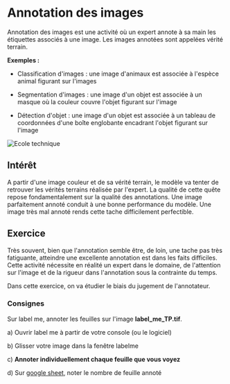 # Annotation des images

Annotation des images est une activité où un expert annote à sa main les étiquettes associés à une image. Les images annotées sont appelées vérité terrain.

**Exemples :**

- Classification d'images : une image d'animaux est associée à l'espèce animal figurant sur l'images

- Segmentation d'images : une image d'un objet est associée à un masque où la couleur couvre l'objet figurant sur l'image

- Détection d'objet : une image d'un objet est associée à un tableau de coordonnées d'une boîte englobante encadrant l'objet figurant sur l'image

![Ecole technique](https://github.com/user-attachments/assets/3e0729ad-a032-4b3b-bf44-0dc333fd61a5)

## Intérêt

A partir d'une image couleur et de sa vérité terrain, le modèle va tenter de retrouver les vérités terrains réalisée par l'expert. La qualité de cette quête repose fondamentalement sur la qualité des annotations. Une image parfaitement annoté conduit à une bonne performance du modèle. Une image très mal annoté rends cette tache difficilement perfectible.

## Exercice

Très souvent, bien que l'annotation semble être, de loin, une tache pas très fatiguante, atteindre une excellente annotation est dans les faits difficiles. Cette activité nécessite en réalité un expert dans le domaine, de l'attention sur l'image et de la rigueur dans l'annotation sous la contrainte du temps.

Dans cette exercice, on va étudier le biais du jugement de l'annotateur. 

### Consignes

Sur label me, annoter les feuilles sur l'image **label_me_TP.tif**.

a) Ouvrir label me à partir de votre console (ou le logiciel)

b) Glisser votre image dans la fenêtre labelme

c) **Annoter individuellement chaque feuille que vous voyez**

d) Sur [google sheet](https://docs.google.com/spreadsheets/d/15odfotj9SrouKqpQQ2fR2GaOFjlhJsiLpN09QjCSjnw/edit?usp=sharing), noter le nombre de feuille annoté

